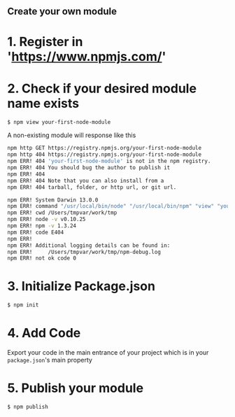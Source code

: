## Create your own module

# 1. Register in 'https://www.npmjs.com/'
# 2. Check if your desired module name exists
```bash
$ npm view your-first-node-module
```
A non-existing module will response like this
```bash
npm http GET https://registry.npmjs.org/your-first-node-module
npm http 404 https://registry.npmjs.org/your-first-node-module
npm ERR! 404 'your-first-node-module' is not in the npm registry.
npm ERR! 404 You should bug the author to publish it
npm ERR! 404 
npm ERR! 404 Note that you can also install from a
npm ERR! 404 tarball, folder, or http url, or git url.

npm ERR! System Darwin 13.0.0
npm ERR! command "/usr/local/bin/node" "/usr/local/bin/npm" "view" "your-first-node-module"
npm ERR! cwd /Users/tmpvar/work/tmp
npm ERR! node -v v0.10.25
npm ERR! npm -v 1.3.24
npm ERR! code E404
npm ERR! 
npm ERR! Additional logging details can be found in:
npm ERR!     /Users/tmpvar/work/tmp/npm-debug.log
npm ERR! not ok code 0
```

# 3. Initialize Package.json

```bash
$ npm init
```

# 4. Add Code
Export your code in the main entrance of your project which is in your ```package.json```'s main property

# 5. Publish your module

```bash
$ npm publish
```